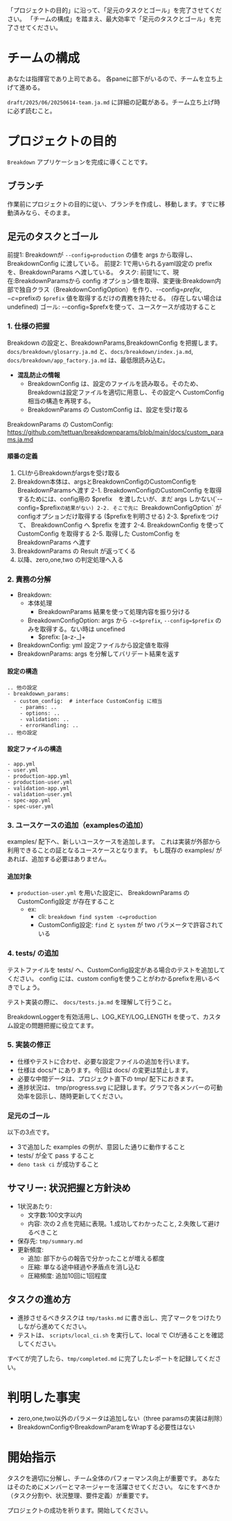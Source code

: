 「プロジェクトの目的」に沿って、「足元のタスクとゴール」を完了させてください。
「チームの構成」を踏まえ、最大効率で「足元のタスクとゴール」を完了させてください。

# チームの構成
あなたは指揮官であり上司である。
各paneに部下がいるので、チームを立ち上げて進める。

`draft/2025/06/20250614-team.ja.md` に詳細の記載がある。チーム立ち上げ時に必ず読むこと。

# プロジェクトの目的

`Breakdown` アプリケーションを完成に導くことです。

## ブランチ
作業前にプロジェクトの目的に従い、ブランチを作成し、移動します。すでに移動済みなら、そのまま。

## 足元のタスクとゴール
前提1: Breakdownが `--config=production` の値を args から取得し、BreakdownConfig に渡している。
前提2: 1で用いられるyaml設定の prefix を、BreakdownParams へ渡している。
タスク: 
  前提1にて、現在:BreakdownParamsから config オプション値を取得、変更後:Breakdown内部で独自クラス（BreakdownConfigOption）を作り、--config=$prefix,-c=$prefixの `$prefix` 値を取得するだけの責務を持たせる。 (存在しない場合はundefined)
ゴール: --config=$prefxを使って、ユースケースが成功すること

### 1. 仕様の把握
Breakdown の設定と、BreakdownParams,BreakdownConfig を把握します。
`docs/breakdown/glosarry.ja.md` と、`docs/breakdown/index.ja.md`, `docs/breakdown/app_factory.ja.md` は、最低限読み込む。 


- **混乱防止の情報**
  - BreakdownConfig は、設定のファイルを読み取る。そのため、Breakdownは設定ファイルを適切に用意し、その設定へ CustomConfig 相当の構造を再現する。
  - BreakdownParams の CustomConfig は、設定を受け取る

BreakdownParams の CustomConfig: https://github.com/tettuan/breakdownparams/blob/main/docs/custom_params.ja.md

#### 順番の定義

1. CLIからBreakdownがargsを受け取る
2. Breakdown本体は、argsとBreakdownConfigのCustomConfigを BreakdownParamsへ渡す
  2-1. BreakdownConfigのCustomConfig を取得するためには、config用の $prefix　を渡したいが、まだ args しかない(`--config=$prefix`の結果がない)
  2-2. そこで先に `BreakdownConfigOption` が configオプションだけ取得する ($prefixを判明させる)
  2-3. $prefixをつけて、 BreakdownConfig へ $prefix を渡す
  2-4. BreakdownConfig を使って CustomConfig を取得する
  2-5. 取得した CustomConfig を BreakdownParams へ渡す
3. BreakdownParams の Result が返ってくる
4. 以降、zero,one,two の判定処理へ入る

### 2. 責務の分解

- Breakdown:
  - 本体処理
    - BreakdownParams 結果を使って処理内容を振り分ける
  - BreakdownConfigOption: args から `-c=$prefix`, `--config=$prefix` のみを取得する。ない時は uncefined
    - $prefix: [a-z\-_]+
- BreakdownConfig: yml 設定ファイルから設定値を取得
- BreakdownParams: args を分解してバリデート結果を返す


#### 設定の構造

```user.ymlの例
.. 他の設定
- breakdowwn_params:
  - custom_config:  # interface CustomConfig に相当 
    - params: ..
    - options: ..
    - validation: ..
    - errorHandling: ..
.. 他の設定
```

#### 設定ファイルの構造

```
- app.yml
- user.yml
- production-app.yml
- production-user.yml
- validation-app.yml
- validation-user.yml
- spec-app.yml
- spec-user.yml
```

### 3. ユースケースの追加（examplesの追加）
examples/ 配下へ、新しいユースケースを追加します。
これは実装が外部から利用できることの証となるユースケースとなります。
もし既存の examples/ があれば、追加する必要はありません。

#### 追加対象

- `production-user.yml` を用いた設定に、 BreakdownParams の CustomConfig設定 が存在すること
  - ex:
    - cli: `breakdown find system -c=production`
    - CustomConfig設定: `find` と `system` が two パラメータで許容されている


### 4. tests/ の追加
テストファイルを tests/ へ、CustomConfig設定がある場合のテストを追加してください。 config には、custom configを使うことがわかるprefixを用いるべきでしょう。

テスト実装の際に、 `docs/tests.ja.md` を理解して行うこと。

BreakdownLoggerを有効活用し、LOG_KEY/LOG_LENGTH を使って、カスタム設定の問題把握に役立てます。

### 5. 実装の修正

- 仕様やテストに合わせ、必要な設定ファイルの追加を行います。
- 仕様は docs/* にあります。今回は docs/ の変更は禁止します。
- 必要な中間データは、プロジェクト直下の tmp/ 配下におきます。
- 進捗状況は、 tmp/progress.svg に記録します。グラフで各メンバーの可動効率を図示し、随時更新してください。

### 足元のゴール

以下の3点です。

- 3で追加した examples の例が、意図した通りに動作すること
- tests/ が全て pass すること
- `deno task ci` が成功すること

## サマリー: 状況把握と方針決め

- 1状況あたり:
  - 文字数:100文字以内
  - 内容: 次の２点を完結に表現。1.成功してわかったこと, 2.失敗して避けるべきこと
- 保存先: `tmp/summary.md`
- 更新頻度: 
  - 追加: 部下からの報告で分かったことが増える都度
  - 圧縮: 単なる途中経過や矛盾点を消し込む
  - 圧縮頻度: 追加10回に1回程度

## タスクの進め方

- 進捗させるべきタスクは `tmp/tasks.md` に書き出し、完了マークをつけたりしながら進めてください。
- テストは、 `scripts/local_ci.sh` を実行して、local で CIが通ることを確認してください。

すべてが完了したら、`tmp/completed.md` に完了したレポートを記録してください。

# 判明した事実
- zero,one,two以外のパラメータは追加しない（three paramsの実装は削除）
- BreakdownConfigやBreakdownParamをWrapする必要性はない

# 開始指示

タスクを適切に分解し、チーム全体のパフォーマンス向上が重要です。
あなたはそのためにメンバーとマネージャーを活躍させてください。
なにをすべきか（タスク分割や、状況整理、要件定義）が重要です。

プロジェクトの成功を祈ります。開始してください。


